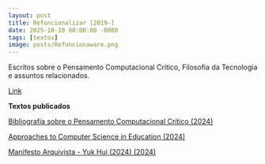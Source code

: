 ```yaml
---
layout: post
title: Refuncionalizar [2019-]
date: 2025-10-10 00:00:00 -0000
tags: [textos]
image: posts/Refuncionaware.png
---
```


Escritos sobre o Pensamento Computacional Crítico, Filosofia da Tecnologia e assuntos relacionados.

<a href="https://refuncionalizar.github.io/">[Link](https://refuncionalizar.github.io/)</a>

 <b>Textos publicados</b>
      <p><a href="https://refuncionalizar.com.br/20241008/bibliografia_pc_critico">Bibliografia sobre o Pensamento Computacional Crítico (2024)</a></p>
           <p><a href="https://refuncionalizar.com.br/20240424/approaches-to-csed">Approaches to Computer Science in Education
 (2024)</a></p>
            <p><a href="https://refuncionalizar.com.br/20240424/approaches-to-csed">Manifesto Arquivista - Yuk Hui (2024)
 (2024)</a></p>

